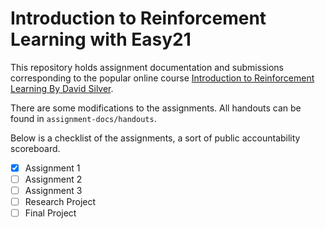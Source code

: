 # Introduction to Reinforcement Learning with Easy21

This repository holds assignment documentation and submissions corresponding to the popular online course [Introduction to Reinforcement Learning By David Silver](https://deepmind.com/learning-resources/-introduction-reinforcement-learning-david-silver).

There are some modifications to the assignments. All handouts can be found in ```assignment-docs/handouts```. 

Below is a checklist of the assignments, a sort of public accountability scoreboard.

- [x] Assignment 1
- [ ] Assignment 2
- [ ] Assignment 3
- [ ] Research Project
- [ ] Final Project
